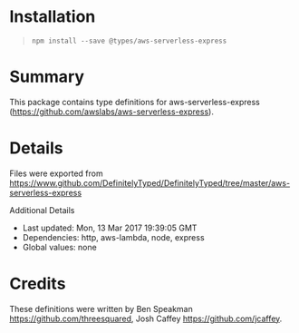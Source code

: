 # Installation
> `npm install --save @types/aws-serverless-express`

# Summary
This package contains type definitions for aws-serverless-express (https://github.com/awslabs/aws-serverless-express).

# Details
Files were exported from https://www.github.com/DefinitelyTyped/DefinitelyTyped/tree/master/aws-serverless-express

Additional Details
 * Last updated: Mon, 13 Mar 2017 19:39:05 GMT
 * Dependencies: http, aws-lambda, node, express
 * Global values: none

# Credits
These definitions were written by Ben Speakman <https://github.com/threesquared>, Josh Caffey <https://github.com/jcaffey>.

